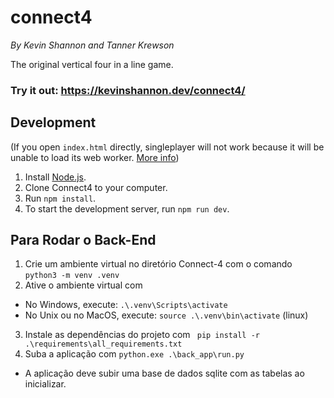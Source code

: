 
# connect4

_By Kevin Shannon and Tanner Krewson_

The original vertical four in a line game.

### Try it out: https://kevinshannon.dev/connect4/

## Development

(If you open `index.html` directly, singleplayer will not work because it will be unable to load its web worker. [More info](https://stackoverflow.com/questions/21408510/chrome-cant-load-web-worker))

1. Install [Node.js](https://nodejs.org/).
2. Clone Connect4 to your computer.
3. Run `npm install`.
4. To start the development server, run `npm run dev`.

## Para Rodar o Back-End
1. Crie um ambiente virtual no diretório Connect-4 com o comando `python3 -m venv .venv`
2. Ative o ambiente virtual com 
 - No Windows, execute: `.\.venv\Scripts\activate`
 - No Unix ou no MacOS, execute: `source .\.venv\bin\activate` (linux)
3. Instale as dependências do projeto com ` pip install -r .\requirements\all_requirements.txt`
4. Suba a aplicação com `python.exe .\back_app\run.py`

- A aplicação deve subir uma base de dados sqlite com as tabelas ao inicializar.
